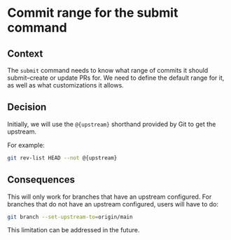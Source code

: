 # Commit range for the submit command

## Context

The `submit` command needs to know what range of commits
it should submit–create or update PRs for.
We need to define the default range for it,
as well as what customizations it allows.

## Decision

Initially, we will use the `@{upstream}` shorthand provided by Git
to get the upstream.

For example:

```bash
git rev-list HEAD --not @{upstream}
```

## Consequences

This will only work for branches that have an upstream configured.
For branches that do not have an upstream configured,
users will have to do:

```bash
git branch --set-upstream-to=origin/main
```

This limitation can be addressed in the future.
